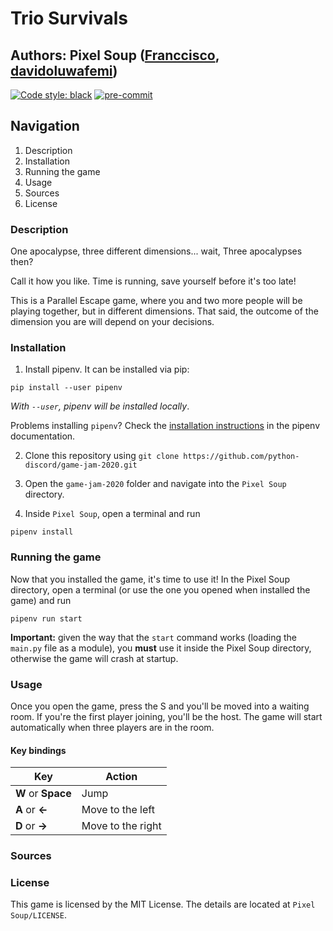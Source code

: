 # Trio Survivals

## Authors: Pixel Soup ([Franccisco](https://github.com/Franccisco), [davidoluwafemi](https://github.com/davidoluwafemi))

[![Code style: black](https://img.shields.io/badge/code%20style-black-000000.svg)](https://github.com/psf/black)
[![pre-commit](https://img.shields.io/badge/pre--commit-enabled-brightgreen?logo=pre-commit&logoColor=white)](https://github.com/pre-commit/pre-commit)

## Navigation
1. Description
2. Installation
3. Running the game
4. Usage
5. Sources
6. License

### Description
One apocalypse, three different dimensions... wait, Three apocalypses then?

Call it how you like. Time is running, save yourself before it's too late!

This is a Parallel Escape game, where you and two more people will be playing together, but in different dimensions. That said, the outcome of the dimension you are will depend on your decisions.

### Installation
1. Install pipenv. It can be installed via pip:

```
pip install --user pipenv
```

*With `--user`, pipenv will be installed locally*.

Problems installing `pipenv`? Check the [installation instructions](https://pipenv.pypa.io/en/latest/install/#installing-pipenv) in the pipenv documentation.

2. Clone this repository using `git clone https://github.com/python-discord/game-jam-2020.git`

3. Open the `game-jam-2020` folder and navigate into the `Pixel Soup` directory.

4. Inside `Pixel Soup`, open a terminal and run

```
pipenv install
```

### Running the game
Now that you installed the game, it's time to use it! In  the Pixel Soup directory, open a terminal (or use the one you opened when installed the game) and run

```
pipenv run start
```

**Important:** given the way that the `start` command works (loading the `main.py` file as a module), you **must** use it inside the Pixel Soup directory, otherwise the game will crash at startup.

### Usage
Once you open the game, press the S and you'll be moved into a waiting room. If you're the first player joining, you'll be the host. The game will start automatically when three players are in the room.


#### Key bindings

| Key                | Action            |
| ------------------ | ----------------- |
| **W** or **Space** | Jump              |
| **A** or **←**     | Move to the left  |
| **D** or **→**     | Move to the right |

### Sources

### License
This game is licensed by the MIT License. The details are located at `Pixel Soup/LICENSE`.
